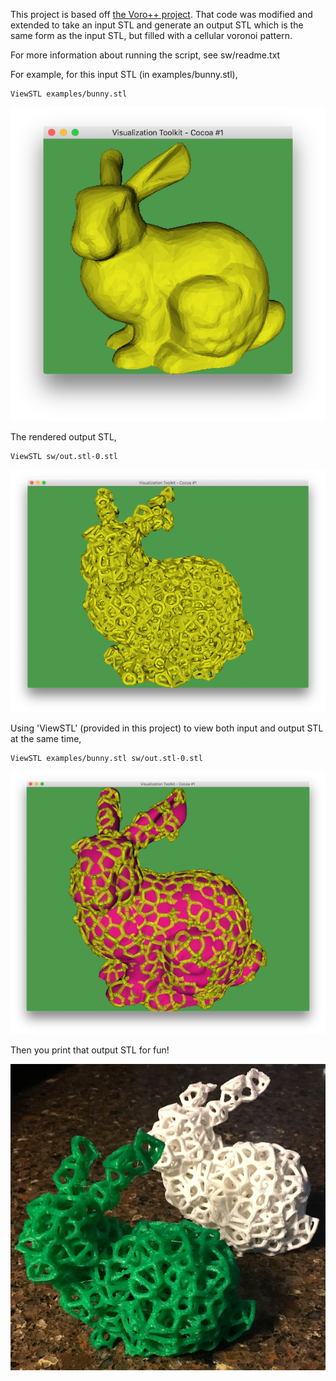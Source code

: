 This project is based off [the Voro++ project](http://math.lbl.gov/voro++/). That code was modified and extended to take an input STL and generate an output STL which is the same form as the input STL, but filled with a cellular voronoi pattern.

For more information about running the script, see sw/readme.txt

For example, for this input STL (in examples/bunny.stl),
```
ViewSTL examples/bunny.stl
```
![alt text](examples/bunny-input.png)

The rendered output STL,
```
ViewSTL sw/out.stl-0.stl
```
![alt text](examples/bunny-voro.png)

Using 'ViewSTL' (provided in this project) to view both input and output STL at the same time,
```
ViewSTL examples/bunny.stl sw/out.stl-0.stl
```
![alt text](examples/bunny-voro-together.png)

Then you print that output STL for fun!

![alt text](examples/3d_bunnies.png)
